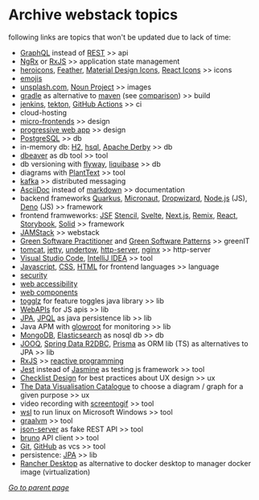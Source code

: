 # Archive webstack topics

following links are topics that won't be updated due to lack of time:
* [GraphQL](GraphQL.md) instead of [REST](REST-API-Guidelines.md) >> api
* [NgRx](NgRx.md) or [RxJS](RxJS.md) >> application state management
* [heroicons](https://heroicons.com/), [Feather](https://feathericons.com/),
[Material Design Icons](https://pictogrammers.com/library/mdi/),
[React Icons](https://react-icons.github.io/react-icons) >> icons
* [emojis](https://www.unicode.org/emoji/charts/full-emoji-list.html)
* [unsplash.com](https://unsplash.com/), [Noun Project](https://thenounproject.com/) >> images
* [gradle](https://gradle.org/) as alternative to [maven](https://maven.apache.org/)
  (see [comparison](https://www.geeksforgeeks.org/difference-between-gradle-and-maven/)) >> build
* [jenkins](https://www.jenkins.io/), [tekton](https://tekton.dev/), [GitHub Actions](https://github.com/features/actions) >> ci
* cloud-hosting
* [micro-frontends](MicroFrontends.md) >> design
* [progressive web app](PWA.md) >> design
* [PostgreSQL](PostgreSQL.md) >> db
* in-memory db:
  [H2](https://www.h2database.com/html/main.html),
  [hsql](http://hsqldb.org/),
  [Apache Derby](https://db.apache.org/derby/) >> db
* [dbeaver](https://dbeaver.io/) as db tool >> tool
* db versioning with [flyway](https://flywaydb.org/),
  [liquibase](https://www.liquibase.com/) >> db 
* diagrams with [PlantText](https://www.planttext.com/) >> tool
* [kafka](Kafka.md) >> distributed messaging
* [AsciiDoc](https://docs.asciidoctor.org/asciidoc/latest/syntax-quick-reference/) instead of [markdown](https://github.com/adam-p/markdown-here/wiki/Markdown-Cheatsheet) >> documentation
* backend frameworks
  [Quarkus](https://quarkus.io/),
  [Micronaut](https://micronaut.io/),
  [Dropwizard](https://www.dropwizard.io/en/latest/),
  [Node.js](https://nodejs.org/) (JS),
  [Deno](https://deno.land/) (JS) >> framework
* frontend framweworks:
  [JSF](JSF.md)
  [Stencil](Stencil.md),
  [Svelte](Svelte.md),
  [Next.js](NextJS.md),
  [Remix](RemixJS.md),
  [React](ReactJS.md),
  [Storybook](https://storybook.js.org/),
  [Solid](https://www.solidjs.com/) >> framework
* [JAMStack](JAMStack.md) >> webstack
* [Green Software Practitioner](https://learn.greensoftware.foundation/) and [Green Software Patterns](https://patterns.greensoftware.foundation/) >> greenIT
* [tomcat](https://tomcat.apache.org/),
  [jetty](https://www.eclipse.org/jetty/),
  [undertow](https://undertow.io/),
  [http-server](https://github.com/http-party/http-server),
  [nginx](https://nginx.org/en/) >> http-server
* [Visual Studio Code](https://code.visualstudio.com/), [IntelliJ IDEA](https://www.jetbrains.com/idea/) >> tool
* [Javascript](JavaScript.md),
  [CSS](CSS.md),
  [HTML](HTML.md) for frontend languages >> language
* [security](Security.md)
* [web accessibility](WebAccessibility.md)
* [web components](WebComponents.md)
* [togglz](https://www.togglz.org/) for feature toggles java library >> lib
* [WebAPIs](WebAPIs.md) for JS apis >> lib
* [JPA](https://jakarta.ee/specifications/persistence/),
  [JPQL](https://en.wikipedia.org/wiki/Jakarta_Persistence_Query_Language) as java persistence lib >> lib
* Java APM with [glowroot](https://glowroot.org/) for monitoring >> lib
* [MongoDB](https://www.mongodb.com/docs/manual/),
  [Elasticsearch](Elasticsearch.md) as nosql db >> db
* [JOOQ](https://www.jooq.org/),
  [Spring Data R2DBC](https://spring.io/projects/spring-data-r2dbc),
  [Prisma](https://www.prisma.io/) as ORM lib (TS) as alternatives to JPA >> lib
* [RxJS](RxJS.md) >> [reactive programming](https://www.baeldung.com/cs/reactive-programming)
* [Jest](https://jestjs.io/) instead of [Jasmine](https://jasmine.github.io/) as testing js framework >> tool
* [Checklist Design](https://www.checklist.design/) for best practices about UX design >> ux
* [The Data Visualisation Catalogue](https://datavizcatalogue.com/)
  to choose a diagram / graph for a given purpose >> ux
* video recording with [screentogif](https://www.screentogif.com/) >> tool
* [wsl](https://learn.microsoft.com/en-us/windows/wsl/install) to run linux on Microsoft Windows >> tool
* [graalvm](https://www.graalvm.org/) >> tool
* [json-server](https://github.com/typicode/json-server) as fake REST API >> tool
* [bruno](https://www.usebruno.com/) API client >> tool
* [Git](Git.md), [GitHub](https://github.com/) as vcs >> tool
* persistence: [JPA](https://jakarta.ee/specifications/persistence/) >> lib
* [Rancher Desktop](https://rancherdesktop.io/) as alternative to docker desktop to manager docker image (virtualization)

[*Go to parent page*](../../README.md)
